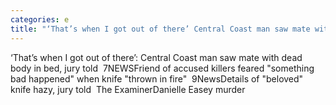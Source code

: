 ```yaml
---
categories: e
title: "‘That’s when I got out of there’ Central Coast man saw mate with dead body in bed jury told  7NEWS"
---
```

‘That’s when I got out of there’: Central Coast man saw mate with dead body in bed, jury told&nbsp;&nbsp;7NEWSFriend of accused killers feared "something bad happened" when knife "thrown in fire"&nbsp;&nbsp;9NewsDetails of "beloved" knife hazy, jury told&nbsp;&nbsp;The ExaminerDanielle Easey murder 
